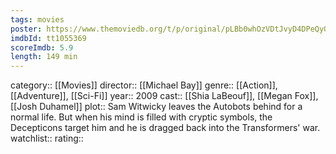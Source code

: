 ```yaml
---
tags: movies
poster: https://www.themoviedb.org/t/p/original/pLBb0whOzVDtJvyD4DPeQyQNOqp.jpg
imdbId: tt1055369
scoreImdb: 5.9
length: 149 min
---
```


category:: [[Movies]]
director:: [[Michael Bay]]
genre:: [[Action]], [[Adventure]], [[Sci-Fi]]
year:: 2009
cast:: [[Shia LaBeouf]], [[Megan Fox]], [[Josh Duhamel]]
plot:: Sam Witwicky leaves the Autobots behind for a normal life. But when his mind is filled with cryptic symbols, the Decepticons target him and he is dragged back into the Transformers' war.
watchlist::
rating::
